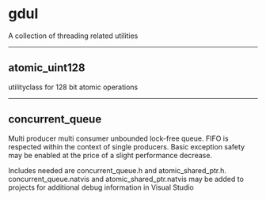 # gdul
 A collection of threading related utilities 
 
 
 
-------------------------------------------------------------------------------------------------------------------------------------------

## atomic_uint128
utilityclass for 128 bit atomic operations

-------------------------------------------------------------------------------------------------------------------------------------------

## concurrent_queue
Multi producer multi consumer unbounded lock-free queue. FIFO is respected within the context of single producers. Basic exception safety may be enabled at the price of a slight performance decrease.

Includes needed are concurrent_queue.h and atomic_shared_ptr.h. concurrent_queue.natvis and atomic_shared_ptr.natvis may be added to projects for additional debug information in Visual Studio
